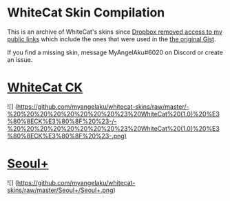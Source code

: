 # WhiteCat Skin Compilation
This is an archive of WhiteCat's skins since [Dropbox removed access to my public links](https://twitter.com/myangelaku/status/1320117758823178245) which include the ones that were used in the [the original Gist](https://gist.github.com/myangelaku/d08b8c69df2effd36a3ae8ed642fc6bf).

If you find a missing skin, message MyAngelAku#6020 on Discord or create an issue.

# [WhiteCat CK](https://github.com/myangelaku/whitecat-skins/raw/master/-%20%20%20%20%20%20%20%20%23%20WhiteCat%20(1.0)%20%E3%80%8ECK%E3%80%8F%20%23-/-%20%20%20%20%20%20%20%20%23%20WhiteCat%20(1.0)%20%E3%80%8ECK%E3%80%8F%20%23-.osk)
![] (https://github.com/myangelaku/whitecat-skins/raw/master/-%20%20%20%20%20%20%20%20%23%20WhiteCat%20(1.0)%20%E3%80%8ECK%E3%80%8F%20%23-/-%20%20%20%20%20%20%20%20%23%20WhiteCat%20(1.0)%20%E3%80%8ECK%E3%80%8F%20%23-.png)
# [Seoul+](https://github.com/myangelaku/whitecat-skins/raw/master/Seoul+/Seoul+.osk)
![] (https://github.com/myangelaku/whitecat-skins/raw/master/Seoul+/Seoul+.png)
